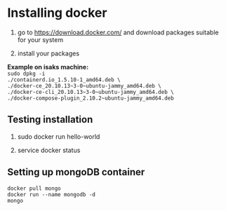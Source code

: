 # Installing docker

1) go to https://download.docker.com/ and download packages suitable for your system

2) install your packages

<b>Example on isaks machine:</b><br>
<code>sudo dpkg -i ./containerd.io_1.5.10-1_amd64.deb \\
./docker-ce_20.10.13\~3-0\~ubuntu-jammy_amd64.deb \\
./docker-ce-cli_20.10.13\~3-0\~ubuntu-jammy_amd64.deb \\
./docker-compose-plugin_2.10.2~ubuntu-jammy_amd64.deb
</code>

## Testing installation

1) sudo docker run hello-world

2) service docker status

## Setting up mongoDB container

<code>docker pull mongo</code><br>
<code>docker run --name mongodb -d mongo</code>
